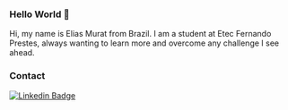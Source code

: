 ### Hello World 👋

Hi, my name is Elias Murat from Brazil. I am a student at Etec Fernando Prestes, always wanting to learn more and overcome any challenge I see ahead.

### Contact

[![Linkedin Badge](https://img.shields.io/badge/-LinkedIn-blue?style=flat-square&logo=Linkedin&logoColor=white&link=https://www.linkedin.com/in/elias-murat-41ba691a8/)](https://www.linkedin.com/in/elias-murat-41ba691a8/)
